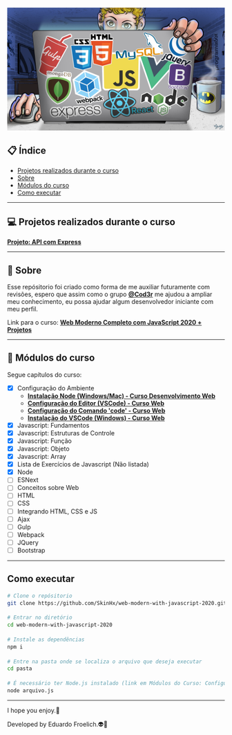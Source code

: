 <p align="center">
    <img src="img/public/banner.jpg">
</p>

## :clipboard: Índice

- [Projetos realizados durante o curso](#projetos-realizados-durante-o-curso)
- [Sobre](#sobre)
- [Módulos do curso](#modulos-do-curso)
- [Como executar](#como-executar)

---

## :computer: Projetos realizados durante o curso

**[Projeto: API com Express](https://github.com/SkinHx/api-with-express)**

---

## :book: Sobre

Esse repósitorio foi criado como forma de me auxiliar futuramente com revisões, espero que assim como o grupo **[@Cod3r](https://github.com/cod3rcursos)** me ajudou a ampliar meu conhecimento, eu possa ajudar algum desenvolvedor iniciante com meu perfil.

Link para o curso: **[Web Moderno Completo com JavaScript 2020 + Projetos](https://www.udemy.com/course/curso-web/)**

---

## :rocket: Módulos do curso

Segue capítulos do curso:

- [x] Configuração do Ambiente
    - **[Instalação Node (Windows/Mac) - Curso Desenvolvimento Web](https://nodejs.org/en/download/)**
    - **[Configuração do Editor (VSCode) - Curso Web](https://code.visualstudio.com/docs)**
    - **[Configuração do Comando 'code' - Curso Web](https://marketplace.visualstudio.com/items?itemName=formulahendry.code-runner)**
    - **[Instalação do VSCode (Windows) - Curso Web](https://code.visualstudio.com/Download)**
- [x] Javascript: Fundamentos
- [x] Javascript: Estruturas de Controle
- [x] Javascript: Função
- [x] Javascript: Objeto
- [x] Javascript: Array
- [x] Lista de Exercícios de Javascript (Não listada)
- [x] Node 
- [ ] ESNext
- [ ] Conceitos sobre Web
- [ ] HTML
- [ ] CSS
- [ ] Integrando HTML, CSS e JS
- [ ] Ajax
- [ ] Gulp
- [ ] Webpack
- [ ] JQuery
- [ ] Bootstrap

---

## Como executar

```bash
# Clone o repósitorio
git clone https://github.com/SkinHx/web-modern-with-javascript-2020.git

# Entrar no diretório
cd web-modern-with-javascript-2020

# Instale as dependências
npm i

# Entre na pasta onde se localiza o arquivo que deseja executar
cd pasta

# É necessário ter Node.js instalado (link em Módulos do Curso: Configuração do Ambiente)
node arquivo.js

```
---

I hope you enjoy.:green_heart:

Developed by Eduardo Froelich.:alien::metal: